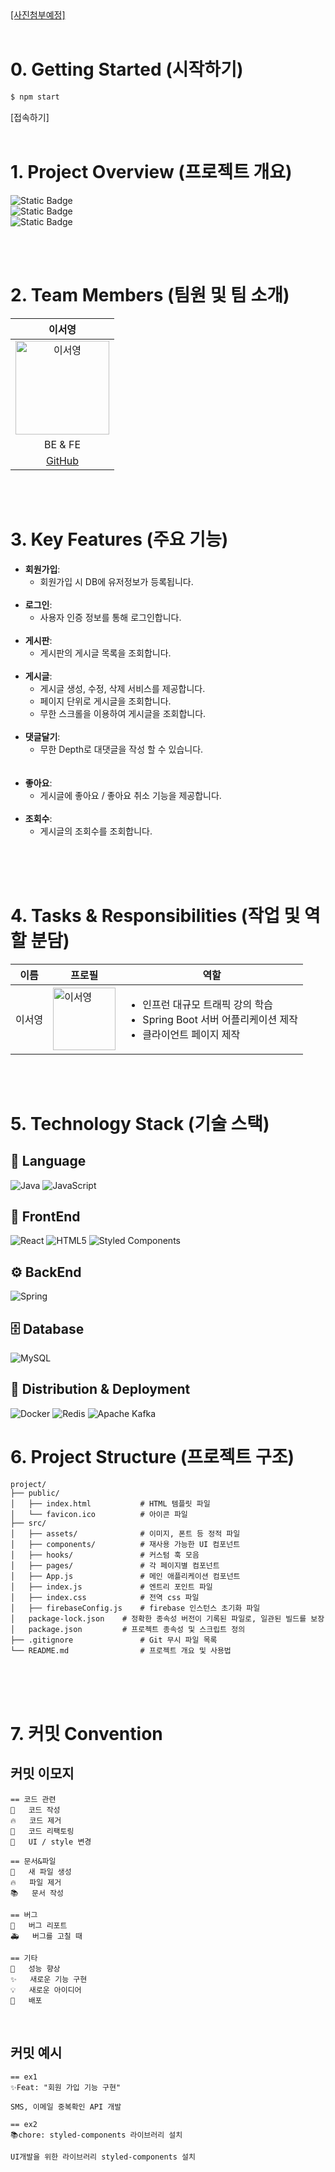 <a href="#" target="_blank">
[사진첨부예정]
</a>

<br/>
<br/>

# 0. Getting Started (시작하기)
```bash
$ npm start
```
[접속하기]
<br/>
<br/>

# 1. Project Overview (프로젝트 개요)
![Static Badge](https://img.shields.io/badge/%ED%94%84%EB%A1%9C%EC%A0%9D%ED%8A%B8_%EC%9D%B4%EB%A6%84-Mega_%EA%B2%8C%EC%8B%9C%ED%8C%90-blue)<br />
![Static Badge](https://img.shields.io/badge/%ED%94%84%EB%A1%9C%EC%A0%9D%ED%8A%B8%20%EC%84%A4%EB%AA%85-MSA%EB%A5%BC%20%EC%9D%B4%EC%9A%A9%ED%95%98%EC%97%AC%20%EB%8C%80%EA%B7%9C%EB%AA%A8%20%ED%8A%B8%EB%9E%98%ED%94%BD%20%EC%B2%98%EB%A6%AC%EA%B0%80%20%EA%B0%80%EB%8A%A5%ED%95%9C%20%EA%B2%8C%EC%8B%9C%ED%8C%90%20%EC%84%9C%EB%B9%84%EC%8A%A4-darkgreen)<br />
![Static Badge](https://img.shields.io/badge/%EA%B0%9C%EB%B0%9C_%EB%82%A0%EC%A7%9C-2025.08.02_~_2025.10.08-orange)<br />


<br/>
<br/>

# 2. Team Members (팀원 및 팀 소개)
|                                                        이서영                                                        |
|:-----------------------------------------------------------------------------------------------------------------:|
| <img src="https://github.com/user-attachments/assets/bb84a010-1904-4020-9488-a3aa8176c1f8" alt="이서영" width="150"> |
|                                                      BE & FE                                                      |
|                                        [GitHub](https://github.com/Pneum4)                                        |

<br/>
<br/>

# 3. Key Features (주요 기능)
- **회원가입**:
  - 회원가입 시 DB에 유저정보가 등록됩니다.
    <br/>
    <br/>
- **로그인**:
  - 사용자 인증 정보를 통해 로그인합니다.
    <br/>
    <br/>
- **게시판**:
  - 게시판의 게시글 목록을 조회합니다.
    <br/>
    <br/>
- **게시글**:
  - 게시글 생성, 수정, 삭제 서비스를 제공합니다.
  - 페이지 단위로 게시글을 조회합니다.
  - 무한 스크롤을 이용하여 게시글을 조회합니다.
    <br/>
    <br/>
- **댓글달기**:
    - 무한 Depth로 대댓글을 작성 할 수 있습니다.
    <br/>
    <br/>
- **좋아요**:
  - 게시글에 좋아요 / 좋아요 취소 기능을 제공합니다.
    <br/>
    <br/>
- **조회수**:
  - 게시글의 조회수를 조회합니다.
    <br/>
    <br/>
<br/>
<br/>

# 4. Tasks & Responsibilities (작업 및 역할 분담)
| 이름  | 프로필                                                                                                             | 역할                                                                                        |
|-----|-----------------------------------------------------------------------------------------------------------------|-------------------------------------------------------------------------------------------|
| 이서영 | <img src="https://github.com/user-attachments/assets/bb84a010-1904-4020-9488-a3aa8176c1f8" alt="이서영" width="100"> | <ul><li>인프런 대규모 트래픽 강의 학습</li><li>Spring Boot 서버 어플리케이션 제작</li><li>클라이언트 페이지 제작</li></ul> |


<br/>
<br/>

# 5. Technology Stack (기술 스택)
## 💬 Language
![Java](https://img.shields.io/badge/java-%23ED8B00.svg?style=for-the-badge&logo=openjdk&logoColor=white)
![JavaScript](https://img.shields.io/badge/javascript-%23323330.svg?style=for-the-badge&logo=javascript&logoColor=%23F7DF1E)

## 🎨 FrontEnd
![React](https://img.shields.io/badge/react-%2320232a.svg?style=for-the-badge&logo=react&logoColor=%2361DAFB)
![HTML5](https://img.shields.io/badge/html5-%23E34F26.svg?style=for-the-badge&logo=html5&logoColor=white)
![Styled Components](https://img.shields.io/badge/styled--components-DB7093?style=for-the-badge&logo=styled-components&logoColor=white)

## ⚙️ BackEnd
![Spring](https://img.shields.io/badge/spring-%236DB33F.svg?style=for-the-badge&logo=spring&logoColor=white)

## 🗄️ Database
![MySQL](https://img.shields.io/badge/mysql-4479A1.svg?style=for-the-badge&logo=mysql&logoColor=white)

## 🚀 Distribution & Deployment
![Docker](https://img.shields.io/badge/docker-%230db7ed.svg?style=for-the-badge&logo=docker&logoColor=white)
![Redis](https://img.shields.io/badge/redis-%23DD0031.svg?style=for-the-badge&logo=redis&logoColor=white)
![Apache Kafka](https://img.shields.io/badge/Apache%20Kafka-000?style=for-the-badge&logo=apachekafka)

# 6. Project Structure (프로젝트 구조)
```plaintext
project/
├── public/
│   ├── index.html           # HTML 템플릿 파일
│   └── favicon.ico          # 아이콘 파일
├── src/
│   ├── assets/              # 이미지, 폰트 등 정적 파일
│   ├── components/          # 재사용 가능한 UI 컴포넌트
│   ├── hooks/               # 커스텀 훅 모음
│   ├── pages/               # 각 페이지별 컴포넌트
│   ├── App.js               # 메인 애플리케이션 컴포넌트
│   ├── index.js             # 엔트리 포인트 파일
│   ├── index.css            # 전역 css 파일
│   ├── firebaseConfig.js    # firebase 인스턴스 초기화 파일
│   package-lock.json    # 정확한 종속성 버전이 기록된 파일로, 일관된 빌드를 보장
│   package.json         # 프로젝트 종속성 및 스크립트 정의
├── .gitignore               # Git 무시 파일 목록
└── README.md                # 프로젝트 개요 및 사용법
```

<br/>
<br/>

<br/>

# 7. 커밋 Convention
## 커밋 이모지
```
== 코드 관련
📝	코드 작성
🔥	코드 제거
🔨	코드 리팩토링
💄	UI / style 변경

== 문서&파일
📰	새 파일 생성
🔥	파일 제거
📚	문서 작성

== 버그
🐛	버그 리포트
🚑	버그를 고칠 때

== 기타
🐎	성능 향상
✨	새로운 기능 구현
💡	새로운 아이디어
🚀	배포
```

<br/>

## 커밋 예시
```
== ex1
✨Feat: "회원 가입 기능 구현"

SMS, 이메일 중복확인 API 개발

== ex2
📚chore: styled-components 라이브러리 설치

UI개발을 위한 라이브러리 styled-components 설치
```

<br/>
<br/>


